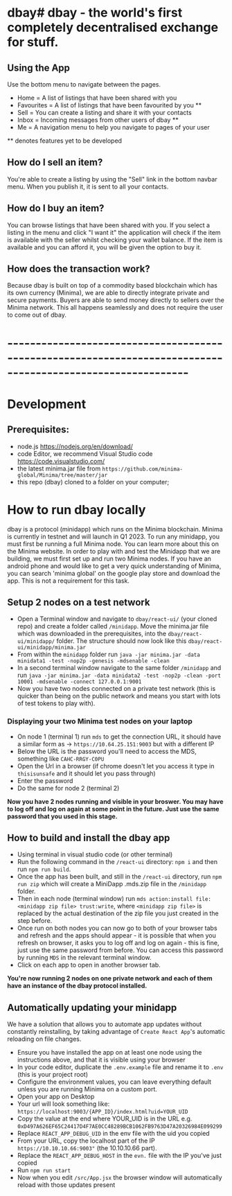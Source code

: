 # dbay# dbay - the world's first completely decentralised exchange for stuff.

## Using the App

Use the bottom menu to navigate between the pages.
- Home = A list of listings that have been shared with you
- Favourites = A list of listings that have been favourited by you **
- Sell = You can create a listing and share it with your contacts
- Inbox = Incoming messages from other users of dbay **
- Me = A navigation menu to help you navigate to pages of your user

** denotes features yet to be developed

## How do I sell an item?
You're able to create a listing by using the "Sell" link in the bottom navbar menu. When you publish it, it is sent to all your contacts. 

## How do I buy an item?
You can browse listings that have been shared with you. If you select a listing in the menu and click "I want it" the application will check if the item is available with the seller whilst checking your wallet balance. If the item is available and you can afford it, you will be given the option to buy it. 

## How does the transaction work?
Because dbay is built on top of a commodity based blockchain which has its own currency (Minima), we are able to directly integrate private and secure payments. Buyers are able to send money directly to sellers over the Minima network. This all happens seamlessly and does not require the user to come out of dbay. 

# ------------------------------------------------------------------------------------------------------------
# Development

## Prerequisites:
- node.js https://nodejs.org/en/download/
- code Editor, we recommend Visual Studio code https://code.visualstudio.com/
- the latest minima.jar file from `https://github.com/minima-global/Minima/tree/master/jar`
- this repo (dbay) cloned to a folder on your computer;

# How to run dbay locally
dbay is a protocol (minidapp) which runs on the Minima blockchain. Minima is currently in testnet and will launch in Q1 2023. To run any minidapp, you must first be running a full Minima node. You can learn more about this on the Minima website. In order to play with and test the Minidapp that we are building, we must first set up and run two Minima nodes. If you have an android phone and would like to get a very quick understanding of Minima, you can search 'minima global' on the google play store and download the app. This is not a requirement for this task. 

## Setup 2 nodes on a test network
- Open a Terminal window and navigate to `dbay/react-ui/` (your cloned repo) and create a folder called `/minidapp`. Move the minima.jar file which was downloaded in the prerequisites, into the `dbay/react-ui/minidapp/` folder. The structure should now look like this `dbay/react-ui/minidapp/minima.jar`
- From within the `minidapp` folder run `java -jar minima.jar -data minidata1 -test -nop2p -genesis -mdsenable -clean`
- In a second terminal window navigate to the same folder `/minidapp` and run `java -jar minima.jar -data minidata2 -test -nop2p -clean -port 10001 -mdsenable -connect 127.0.0.1:9001`
- Now you have two nodes connected on a private test network (this is quicker than being on the public network and means you start with lots of test tokens to play with).

### Displaying your two Minima test nodes on your laptop
- On node 1 (terminal 1) run `mds` to get the connection URL, it should have a similar form as -> `https://10.64.25.151:9003` but with a different IP
- Below the URL is the password you'll need to access the MDS, something like `CAHC-RRGY-C0PU`
- Open the Url in a browser (if chrome doesn't let you access it type in `thisisunsafe` and it should let you pass through)
- Enter the password
- Do the same for node 2 (terminal 2)

**Now you have 2 nodes running and visible in your broswer. You may have to log off and log on again at some point in the future. Just use the same password that you used in this stage.** 

## How to build and install the dbay app
- Using terminal in visual studio code (or other terminal)
- Run the following command in the `/react-ui` directory: `npm i` and then run `npm run build`.
- Once the app has been built, and still in the `/react-ui` directory, run `npm run zip` which will create a MiniDapp .mds.zip file in the `/minidapp` folder.
- Then in each node (terminal window) run `mds action:install file:<minidapp zip file> trust:write`, where `<minidapp zip file>` is replaced by the actual destination of the zip file you just created in the step before.
- Once run on both nodes you can now go to both of your browser tabs and refresh and the apps should appear - it is possible that when you refresh on browser, it asks you to log off and log on again - this is fine, just use the same password from before. You can access this password by running `MDS` in the relevant terminal window. 
- Click on each app to open in another browser tab.

**You're now running 2 nodes on one private network and each of them have an instance of the dbay protocol installed.** 

## Automatically updating your minidapp 

We have a solution that allows you to automate app updates without constantly reinstalling, by taking advantage of `Create React App`'s automatic reloading on file changes.

- Ensure you have installed the app on at least one node using the instructions above, and that it is visible using your browser
- In your code editor, duplicate the `.env.example` file and rename it to `.env` (this is your project root)
- Configure the environment values, you can leave everything default unless you are running Minima on a custom port. 
- Open your app on Desktop
- Your url will look something like: `https://localhost:9003/{APP_ID}/index.html?uid=YOUR_UID`
- Copy the value at the end where YOUR_UID is in the URL e.g. `0xD497A626EF65C24417D4F7AE0CC48289BCB1062FB9763D47A20326984E099299`
- Replace `REACT_APP_DEBUG_UID` in the env file with the uid you copied
- From your URL, copy the localhost part of the IP `https://10.10.10.66:9003"` (the 10.10.10.66 part).
- Replace the `REACT_APP_DEBUG_HOST` in the `evn.` file with the IP you've just copied
- Run `npm run start`
- Now when you edit `/src/App.jsx` the browser window will automatically reload with those updates present
